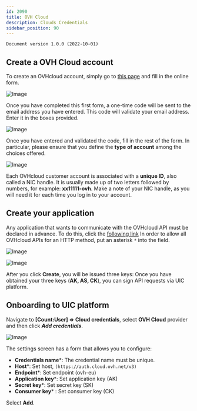 ```yaml
---
id: 2090
title: OVH Cloud
description: Clouds Credentials
sidebar_position: 90
---
```


```
Document version 1.0.0 (2022-10-01)
```

## Create a OVH Cloud account

To create an OVHcloud account, simply go to [this page](https://www.ovh.com/auth/?action=gotomanager&from=https://www.ovh.co.uk/&ovhSubsidiary=GB) and fill in the online form.

![Image](/img_UIC_Provider_Cred_Settings/ovhimage010.png#bordered)

Once you have completed this first form, a one-time code will be sent to the email address you have entered. This code will validate your email address. Enter it in the boxes provided.

![Image](/img_UIC_Provider_Cred_Settings/ovhimage011.png#bordered)

Once you have entered and validated the code, fill in the rest of the form. In particular, please ensure that you define the **type of account** among the choices offered.

![Image](/img_UIC_Provider_Cred_Settings/ovhimage012.png#bordered)

Each OVHcloud customer account is associated with a **unique ID**, also called a NIC handle.
It is usually made up of two letters followed by numbers, for example: **xx11111-ovh**.
Make a note of your NIC handle, as you will need it for each time you log in to your account.

## Create your application

Any application that wants to communicate with the OVHcloud API must be declared in advance.
To do this, click the [following link](https://eu.api.ovh.com/createToken/)
In order to allow all OVHcloud APIs for an HTTP method, put an asterisk ```*``` into the field.

![Image](/img_UIC_Provider_Cred_Settings/ovhimage013.png#bordered)

![Image](/img_UIC_Provider_Cred_Settings/ovhimage014.png#bordered)

After you click **Create**, you will be issued three keys:
Once you have obtained your three keys (**AK, AS, CK**), you can sign API requests via UIC platform.

## Onboarding to UIC platform
Navigate to **[Count:User] => Cloud credentials**, select **OVH Cloud** provider and then click ***Add credentials***.

![Image](/img_UIC_Provider_Cred_Settings/ovhimage015.png#bordered)

The settings screen has a form that allows you to configure:

- **Credentials name***: The credential name must be unique.
- **Host***: Set host, ```(https://auth.cloud.ovh.net/v3)```
- **Endpoint***: Set endpoint (ovh-eu)
- **Application key***: Set application key (AK)
- **Secret key***: Set secret key (SK)
- **Consumer key*** : Set consumer key (CK)

Select **Add**.
